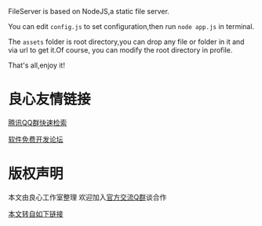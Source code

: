 
FileServer is based on NodeJS,a static file server.

You can edit `config.js` to set configuration,then run `node app.js` in terminal.  

The `assets` folder is root directory,you can drop any file or folder in it and via url to get it.Of course, you can modify the root directory in profile.

That's all,enjoy it!


 # 良心友情链接

[腾讯QQ群快速检索](http://u.720life.cn/s/8cf73f7c)

[软件免费开发论坛](http://u.720life.cn/s/bbb01dc0)

# 版权声明 

本文由良心工作室整理 欢迎加入[官方交流Q群](https://u.720life.cn/s/f2316816)谈合作

[本文转自如下链接](http://u.720life.cn/g/2e71d0f0a5c601172267ba20d3a43c6ee4bb00f8d213b494a0d65a7c22ed1f60127ac2ded67ad5cdc4eb93f8af87ad962454d4180068ba69e8b857e847d6de51)